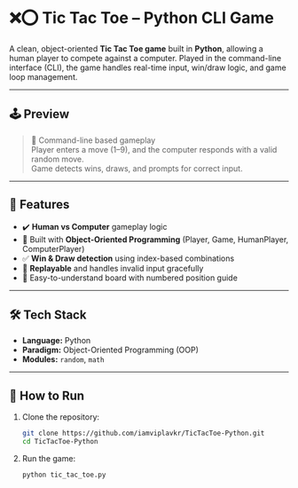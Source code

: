 # ❌⭕ Tic Tac Toe – Python CLI Game

A clean, object-oriented **Tic Tac Toe game** built in **Python**, allowing a human player to compete against a computer. Played in the command-line interface (CLI), the game handles real-time input, win/draw logic, and game loop management.

---

## 🕹️ Preview

> 🧠 Command-line based gameplay  
> Player enters a move (1–9), and the computer responds with a valid random move.  
> Game detects wins, draws, and prompts for correct input.

---

## 🚀 Features

- ✔️ **Human vs Computer** gameplay logic  
- 🧱 Built with **Object-Oriented Programming** (Player, Game, HumanPlayer, ComputerPlayer)  
- ✅ **Win & Draw detection** using index-based combinations  
- 🔁 **Replayable** and handles invalid input gracefully  
- 💬 Easy-to-understand board with numbered position guide  

---

## 🛠️ Tech Stack

- **Language:** Python  
- **Paradigm:** Object-Oriented Programming (OOP)  
- **Modules:** `random`, `math`

---

## 🧩 How to Run

1. Clone the repository:
   ```bash
   git clone https://github.com/iamviplavkr/TicTacToe-Python.git
   cd TicTacToe-Python
2. Run the game:
   ```bash
   python tic_tac_toe.py

